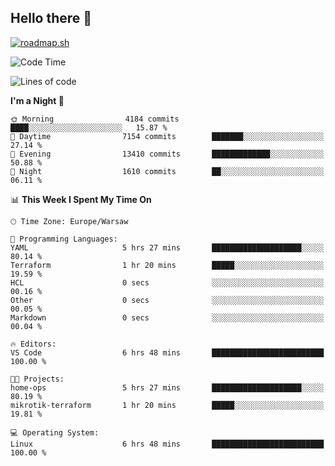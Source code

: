 ## Hello there 👋

[![roadmap.sh](https://roadmap.sh/card/wide/66979ceebf471856f5e911d3?variant=dark)](https://roadmap.sh)

<!--
**vrozaksen/vrozaksen** is a ✨ _special_ ✨ repository because its `README.md` (this file) appears on your GitHub profile.

Here are some ideas to get you started:

- 🔭 I’m currently working on ...
- 🌱 I’m currently learning ...
- 👯 I’m looking to collaborate on ...
- 🤔 I’m looking for help with ...
- 💬 Ask me about ...
- 📫 How to reach me: ...
- 😄 Pronouns: ...
- ⚡ Fun fact: ...
-->

<!--START_SECTION:waka-->
![Code Time](http://img.shields.io/badge/Code%20Time-91%20hrs%205%20mins-blue)

![Lines of code](https://img.shields.io/badge/From%20Hello%20World%20I%27ve%20Written-1.4%20million%20lines%20of%20code-blue)

**I'm a Night 🦉** 

```text
🌞 Morning                4184 commits        ████░░░░░░░░░░░░░░░░░░░░░   15.87 % 
🌆 Daytime                7154 commits        ███████░░░░░░░░░░░░░░░░░░   27.14 % 
🌃 Evening                13410 commits       █████████████░░░░░░░░░░░░   50.88 % 
🌙 Night                  1610 commits        ██░░░░░░░░░░░░░░░░░░░░░░░   06.11 % 
```


📊 **This Week I Spent My Time On** 

```text
🕑︎ Time Zone: Europe/Warsaw

💬 Programming Languages: 
YAML                     5 hrs 27 mins       ████████████████████░░░░░   80.14 % 
Terraform                1 hr 20 mins        █████░░░░░░░░░░░░░░░░░░░░   19.59 % 
HCL                      0 secs              ░░░░░░░░░░░░░░░░░░░░░░░░░   00.16 % 
Other                    0 secs              ░░░░░░░░░░░░░░░░░░░░░░░░░   00.05 % 
Markdown                 0 secs              ░░░░░░░░░░░░░░░░░░░░░░░░░   00.04 % 

🔥 Editors: 
VS Code                  6 hrs 48 mins       █████████████████████████   100.00 % 

🐱‍💻 Projects: 
home-ops                 5 hrs 27 mins       ████████████████████░░░░░   80.19 % 
mikrotik-terraform       1 hr 20 mins        █████░░░░░░░░░░░░░░░░░░░░   19.81 % 

💻 Operating System: 
Linux                    6 hrs 48 mins       █████████████████████████   100.00 % 
```


<!--END_SECTION:waka-->
